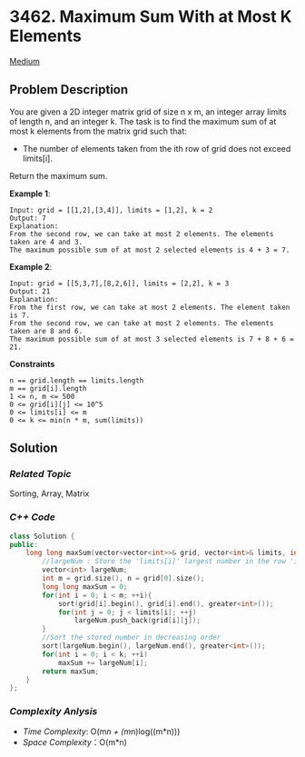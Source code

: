 # 3462. Maximum Sum With at Most K Elements
[Medium](https://leetcode.com/problems/maximum-sum-with-at-most-k-elements/description/)

## Problem Description

You are given a 2D integer matrix grid of size n x m, an integer array limits of length n, and an integer k. The task is to find the maximum sum of at most k elements from the matrix grid such that:

  - The number of elements taken from the ith row of grid does not exceed limits[i].

Return the maximum sum.

**Example 1**:
```
Input: grid = [[1,2],[3,4]], limits = [1,2], k = 2
Output: 7
Explanation:
From the second row, we can take at most 2 elements. The elements taken are 4 and 3.
The maximum possible sum of at most 2 selected elements is 4 + 3 = 7.
```
**Example 2**:
```
Input: grid = [[5,3,7],[8,2,6]], limits = [2,2], k = 3
Output: 21
Explanation:
From the first row, we can take at most 2 elements. The element taken is 7.
From the second row, we can take at most 2 elements. The elements taken are 8 and 6.
The maximum possible sum of at most 3 selected elements is 7 + 8 + 6 = 21.
```

**Constraints**
```
n == grid.length == limits.length
m == grid[i].length
1 <= n, m <= 500
0 <= grid[i][j] <= 10^5
0 <= limits[i] <= m
0 <= k <= min(n * m, sum(limits))
```

## Solution

### _Related Topic_
   Sorting, Array, Matrix

### _C++ Code_
```cpp
class Solution {
public:
    long long maxSum(vector<vector<int>>& grid, vector<int>& limits, int k) {
        //largeNum : Store the 'limits[i]' largest number in the row 'i'
        vector<int> largeNum;
        int m = grid.size(), n = grid[0].size();
        long long maxSum = 0; 
        for(int i = 0; i < m; ++i){
            sort(grid[i].begin(), grid[i].end(), greater<int>());
            for(int j = 0; j < limits[i]; ++j)
                largeNum.push_back(grid[i][j]);
        }
        //Sort the stored number in decreasing order
        sort(largeNum.begin(), largeNum.end(), greater<int>());
        for(int i = 0; i < k; ++i)
            maxSum += largeNum[i];
        return maxSum;
    }
};
```

### _Complexity Anlysis_
- _Time Complexity_: O(m*n + (m*n)log((m*n)))
- _Space Complexity_：O(m*n)

